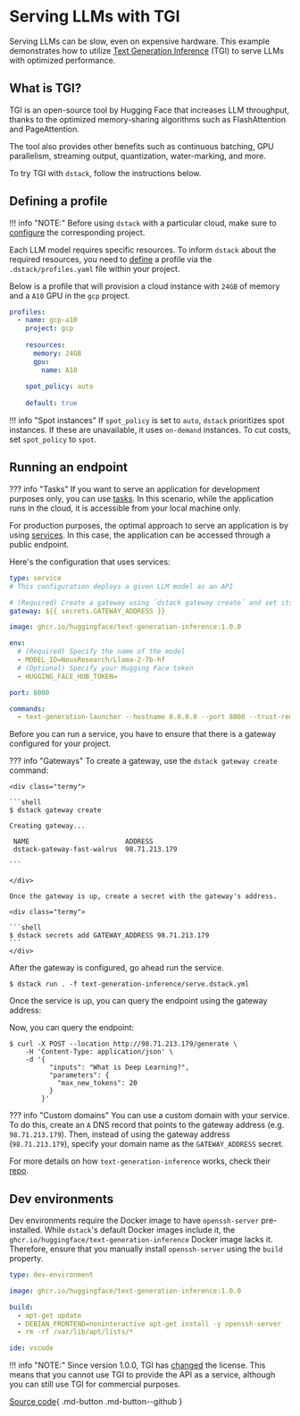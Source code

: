 # Serving LLMs with TGI

Serving LLMs can be slow, even on expensive hardware. This example demonstrates how to utilize
[Text Generation Inference](https://github.com/huggingface/text-generation-inference) (TGI) to serve LLMs with
optimized performance. 

## What is TGI?

TGI is an open-source tool by Hugging Face that increases LLM throughput, thanks to the optimized memory-sharing
algorithms such as FlashAttention and PageAttention.

The tool also provides other benefits such as continuous batching, 
GPU parallelism, streaming output, quantization, water-marking, and more.

To try TGI with `dstack`, follow the instructions below.

## Defining a profile

!!! info "NOTE:"
    Before using `dstack` with a particular cloud, make sure to [configure](../docs/projects.md) the corresponding project.

Each LLM model requires specific resources. To inform `dstack` about the required resources, you need to 
[define](../docs/reference/profiles.yml.md) a profile via the `.dstack/profiles.yaml` file within your project.

Below is a profile that will provision a cloud instance with `24GB` of memory and a `A10` GPU in the `gcp` project.

<div editor-title=".dstack/profiles.yml"> 

```yaml
profiles:
  - name: gcp-a10
    project: gcp
    
    resources:
      memory: 24GB
      gpu:
        name: A10
     
    spot_policy: auto   
      
    default: true
```

</div>

!!! info "Spot instances"
    If `spot_policy` is set to `auto`, `dstack` prioritizes spot instances.
    If these are unavailable, it uses `on-demand` instances. To cut costs, set `spot_policy` to `spot`.

## Running an endpoint

??? info "Tasks"
    If you want to serve an application for development purposes only, you can use 
    [tasks](../docs/guides/services.md). 
    In this scenario, while the application runs in the cloud, 
    it is accessible from your local machine only.

For production purposes, the optimal approach to serve an application is by using 
[services](../docs/guides/services.md). In this case, the application can be accessed through a public endpoint.

Here's the configuration that uses services:

<div editor-title="text-generation-inference/serve.dstack.yml"> 

```yaml
type: service
# This configuration deploys a given LLM model as an API

# (Required) Create a gateway using `dstack gateway create` and set its address with `dstack secrets add`.
gateway: ${{ secrets.GATEWAY_ADDRESS }}

image: ghcr.io/huggingface/text-generation-inference:1.0.0

env:
  # (Required) Specify the name of the model
  - MODEL_ID=NousResearch/Llama-2-7b-hf
  # (Optional) Specify your Hugging Face token
  - HUGGING_FACE_HUB_TOKEN=

port: 8000

commands: 
  - text-generation-launcher --hostname 0.0.0.0 --port 8000 --trust-remote-code
```

</div>

Before you can run a service, you have to ensure that there is a gateway configured for your project.

??? info "Gateways"
    To create a gateway, use the `dstack gateway create` command:
    
    <div class="termy">
    
    ```shell
    $ dstack gateway create
    
    Creating gateway...
    
     NAME                        ADDRESS    
     dstack-gateway-fast-walrus  98.71.213.179 
    
    ```
    
    </div>
    
    Once the gateway is up, create a secret with the gateway's address.
    
    <div class="termy">
    
    ```shell
    $ dstack secrets add GATEWAY_ADDRESS 98.71.213.179
    ```
    </div>

After the gateway is configured, go ahead run the service.

<div class="termy">

```shell
$ dstack run . -f text-generation-inference/serve.dstack.yml
```

</div>

Once the service is up, you can query the endpoint using the gateway address:

Now, you can query the endpoint:

<div class="termy">

```shell
$ curl -X POST --location http://98.71.213.179/generate \
    -H 'Content-Type: application/json' \
    -d '{
          "inputs": "What is Deep Learning?",
          "parameters": {
            "max_new_tokens": 20
          }
        }'
```

</div>

??? info "Custom domains"
    You can use a custom domain with your service. To do this, create an `A` DNS record that points to the gateway
    address (e.g. `98.71.213.179`). Then, instead of using the gateway address (`98.71.213.179`), 
    specify your domain name as the `GATEWAY_ADDRESS` secret.

For more details on how `text-generation-inference` works, check their [repo](https://github.com/huggingface/text-generation-inference).

## Dev environments

Dev environments require the Docker image to have `openssh-server` pre-installed. 
While `dstack`'s default Docker images include it, the `ghcr.io/huggingface/text-generation-inference` Docker 
image lacks it. Therefore, ensure that you manually install `openssh-server` using the `build` property.

<div editor-title="text-generation-inference/.dstack.yml">

```yaml
type: dev-environment

image: ghcr.io/huggingface/text-generation-inference:1.0.0

build:
  - apt-get update
  - DEBIAN_FRONTEND=noninteractive apt-get install -y openssh-server
  - rm -rf /var/lib/apt/lists/*

ide: vscode
```

</div>

!!! info "NOTE:"
    Since version 1.0.0, TGI has [changed](https://github.com/huggingface/text-generation-inference/issues/726) 
    the license. This means that you cannot use TGI to provide the API as a service, although you can still use TGI for commercial purposes.

[Source code](https://github.com/dstackai/dstack-examples){ .md-button .md-button--github }
